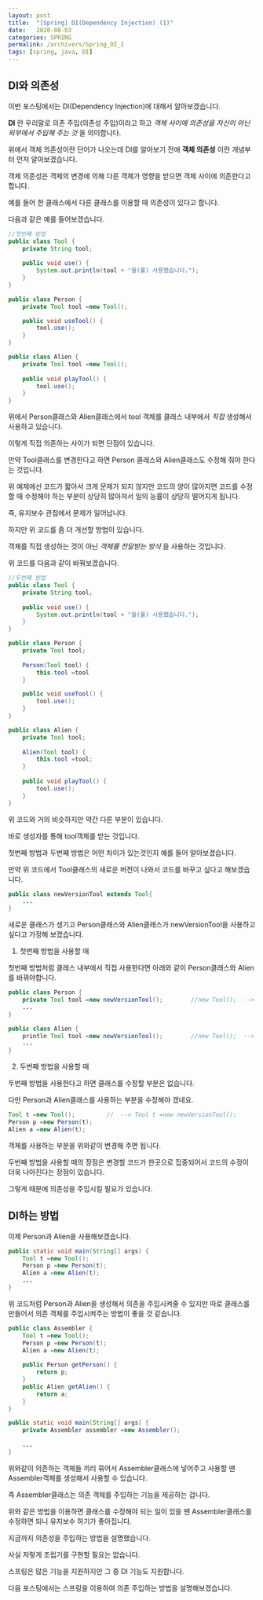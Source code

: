 ```yaml
---
layout: post
title:  "[Spring] DI(Dependency Injection) (1)"
date:   2020-08-03
categories: SPRING
permalink: /archivers/Spring_DI_1
tags: [spring, java, DI]
---
```


## DI와 의존성

이번 포스팅에서는 DI(Dependency Injection)에 대해서 알아보겠습니다.   

**DI** 란 우리말로 의존 주입(의존성 주입)이라고 하고 *객체 사이에 의존성을 자신이 아닌 외부에서 주입해 주는 것* 을 의미합니다.   

위에서 객체 의존성이란 단어가 나오는데 DI를 알아보기 전에 **객체 의존성** 이란 개념부터 먼저 알아보겠습니다.   

객체 의존성은 객체의 변경에 의해 다른 객체가 영향을 받으면 객체 사이에 의존한다고 합니다.   

예를 들어 한 클래스에서 다른 클래스를 이용할 때 의존성이 있다고 합니다.   

다음과 같은 예를 들어보겠습니다.   

~~~java
//첫번째 방법
public class Tool {
	private String tool;
	
	public void use() {
		System.out.println(tool + "을(를) 사용했습니다.");
	}	
}

public class Person {
	private Tool tool =new Tool();

	public void useTool() {
		tool.use();
	}
}

public class Alien {
	private Tool tool =new Tool();
	
	public void playTool() {
		tool.use();
	}
}
~~~   

위에서 Person클래스와 Alien클래스에서 tool 객체를 클래스 내부에서 *직접* 생성해서 사용하고 있습니다.   

이렇게 직접 의존하는 사이가 되면 단점이 있습니다.   

만약 Tool클래스를 변경한다고 하면 Person 클래스와 Alien클래스도 수정해 줘야 한다는 것입니다.   

위 예제에선 코드가 짧아서 크게 문제가 되지 않지만 코드의 양이 많아지면 코드를 수정할 때 수정해야 하는 부분이 
상당히 많아져서 일의 능률이 상당히 떨어지게 됩니다.   

즉, 유지보수 관점에서 문제가 일어납니다.   

하지만 위 코드를 좀 더 개선할 방법이 있습니다.   

객체를 직접 생성하는 것이 아닌 *객체를 전달받는 방식* 을 사용하는 것입니다.   

위 코드를 다음과 같이 바꿔보겠습니다.   

~~~java
//두번째 방법
public class Tool {
	private String tool;
	
	public void use() {
		System.out.println(tool + "을(를) 사용했습니다.");
	}
}

public class Person {
	private Tool tool;
	
	Person(Tool tool) {
		this.tool =tool
	}

	public void useTool() {
		tool.use();
	}
}

public class Alien {
	private Tool tool;
	
	Alien(Tool tool) {
		this.tool =tool;
	}
	
	public void playTool() {
		tool.use();
	}
}
~~~   

위 코드와 거의 비슷하지만 약간 다른 부분이 있습니다.   

바로 생성자를 통해 tool객체를 받는 것입니다.   

첫번째 방법과 두번째 방법은 어떤 차이가 있는것인지 예를 들어 알아보겠습니다.   

만약 위 코드에서 Tool클래스의 새로운 버전이 나와서 코드를 바꾸고 싶다고 해보겠습니다.   

~~~java
public class newVersionTool extends Tool{
	...
}
~~~

새로운 클래스가 생기고 Person클래스와 Alien클래스가 newVersionTool을 사용하고 싶다고 가정해 보겠습니다.   

1. 첫번째 방법을 사용할 때   

첫번째 방법처럼 클래스 내부에서 직접 사용한다면 아래와 같이 Person클래스와 Alien를 바꿔야합니다.   

~~~java
public class Person {
	private Tool tool =new newVersionTool();		//new Tool();  --> new newVersionTool();
	...
}

public class Alien {
	println Tool tool =new newVersionTool();		//new Tool();  --> new newVersionTool();
	...
}
~~~

2. 두번째 방법을 사용할 때   

두번째 방법을 사용한다고 하면 클래스를 수정할 부분은 없습니다.   

다만 Person과 Alien클래스를 사용하는 부분을 수정해야 겠네요.   

~~~java
Tool t =new Tool();			//	--> Tool t =new newVersionTool();
Person p =new Person(t);
Alien a =new Alien(t);
~~~

객체를 사용하는 부분을 위와같이 변경해 주면 됩니다.   

두번째 방법을 사용할 때의 장점은 변경할 코드가 한곳으로 집중되어서 코드의 수정이 더욱 나아진다는 장점이 있습니다.   

그렇게 때문에 의존성을 주입시킬 필요가 있습니다.   
   

## DI하는 방법

이제 Person과 Alien을 사용해보겠습니다.   

~~~java
public static void main(String[] args) {
	Tool t =new Tool();
	Person p =new Person(t);
	Alien a =new Alien(t);
	...
}
~~~ 

위 코드처럼 Person과 Alien을 생성해서 의존을 주입시켜줄 수 있지만 따로 클래스를 만들어서 의존 객체를 주입시켜주는 방법이
좋을 것 같습니다.   

~~~java
public class Assembler {
	Tool t =new Tool();
	Person p =new Person(t);
	Alien a =new Alien(t);
	
	public Person getPerson() {
		return p;
	}
	public Alien getAlien() {
		return a;
	}
}

public static void main(String[] args) {
	private Assembler assembler =new Assembler();
	
	...
}
~~~ 

위와같이 의존하는 객체들 끼리 묶어서 Assembler클래스에 넣어주고 사용할 땐 Assembler객체를 생성해서 사용할 수 있습니다.   

즉 Assembler클래스는 의존 객체를 주입하는 기능을 제공하는 겁니다.   

위와 같은 방법을 이용하면 클래스를 수정해야 되는 일이 있을 땐 Assembler클래스를 수정하면 되니 유지보수 하기가 좋아집니다.   
   

지금까지 의존성을 주입하는 방법을 설명했습니다.   

사실 저렇게 조립기를 구현할 필요는 없습니다.   

스프링은 많은 기능을 지원하지만 그 중 DI 기능도 지원합니다.   

다음 포스팅에서는 스프링을 이용하여 의존 주입하는 방법을 설명해보겠습니다.   
   
   